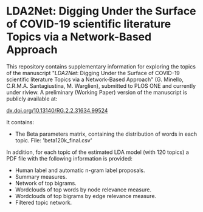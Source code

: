 # LDA2Net: Digging Under the Surface of COVID-19 scientific literature Topics via a Network-Based Approach

This repository contains supplementary information for exploring the topics of the manuscript "*LDA2Net*: Digging Under the Surface of COVID-19 scientific literature Topics via a Network-Based Approach" (G. Minello, C.R.M.A. Santagiustina, M. Warglien), submitted to PLOS ONE and currently under riview.  A preliminary (Working Paper) version of the manuscript is publicly available at:

[dx.doi.org/10.13140/RG.2.2.31634.99524](http://dx.doi.org/10.13140/RG.2.2.31634.99524)

It contains:

- The Beta parameters matrix, containing the distribution of words in each topic. File: 'beta120k_final.csv'

In addition, for each topic of the estimated LDA model (with 120 topics) a PDF file with the following information is provided:

- Human label and automatic n-gram label proposals.
- Summary measures.
- Network  of top bigrams.
- Wordclouds of top words by node relevance measure.
- Wordclouds of top bigrams by edge relevance measure.
- Filtered topic network.
